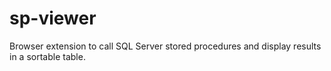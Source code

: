 # sp-viewer
Browser extension to call SQL Server stored procedures and display results in a sortable table.
